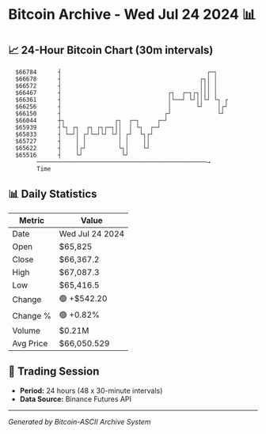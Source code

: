 # Bitcoin Archive - Wed Jul 24 2024 📊

## 📈 24-Hour Bitcoin Chart (30m intervals)

```
  $66784      ┤                                         ┌─┐    
  $66678      ┤                                       ┌┐│ │    
  $66572      ┤                                       │││ │    
  $66467      ┤                              ┌┐  ┌─┐┌┐│││ │    
  $66361      ┤                              │└──┘ └┘││└┘ └┐ ┌ 
  $66256      ┤                              │       └┘    │┌┘ 
  $66150      ┤                             ┌┘             └┘  
  $66044      ┼┐              ┌┐  ┌─┐     ┌─┘                  
  $65939      ┤└┐ ┌┐  ┌┐ ┌┐┌─┐││  │ └┐  ┌─┘                    
  $65833      ┤ └─┘│ ┌┘└─┘└┘ └┘│ ┌┘  └┐┌┘                      
  $65727      ┤    │ │         │ │    ││                       
  $65622      ┤    │┌┘         └┐│    └┘                       
  $65516      ┤    └┘           └┘                             
        ────────────────────────────────────────────────→
        Time
```

## 📊 Daily Statistics

| Metric | Value |
|--------|-------|
| Date | Wed Jul 24 2024 |
| Open | $65,825 |
| Close | $66,367.2 |
| High | $67,087.3 |
| Low | $65,416.5 |
| Change | 🟢 +$542.20 |
| Change % | 🟢 +0.82% |
| Volume | $0.21M |
| Avg Price | $66,050.529 |

## 📅 Trading Session

- **Period:** 24 hours (48 x 30-minute intervals)
- **Data Source:** Binance Futures API

---
*Generated by Bitcoin-ASCII Archive System*
